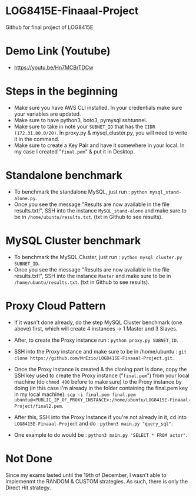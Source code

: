 # LOG8415E-Finaaal-Project
Github for final project of LOG8415E

# Demo Link (Youtube)
- https://youtu.be/Hn7MCBrTDCw

# Steps in the beginning
- Make sure you have AWS CLI installed. In your credentials make sure your variables are updated.
- Make sure to have python3, boto3, pymysql sshtunnel.
- Make sure to take in note your ```SUBNET_ID``` that has the ```CIDR (172.31.80.0/20)```. In proxy.py & mysql_cluster.py, you will need to write it in the command.
- Make sure to create a Key Pair and have it somewhere in your local. In my case I created "```final.pem```" & put it in Desktop. 

# Standalone benchmark
- To benchmark the standalone MySQL, just run : ```python mysql_stand-alone.py```.
- Once you see the message "Results are now available in the file results.txt!", SSH into the instance ```MySQL_stand-alone``` and make sure to be in ```/home/ubuntu/results.txt```. (txt in Github to see results).

# MySQL Cluster benchmark
- To benchmark the MySQL Cluster, just run : ```python mysql_cluster.py SUBNET_ID```.
- Once you see the message "Results are now available in the file results.txt!", SSH into the instance ```Master``` and make sure to be in ```/home/ubuntu/results.txt```. (txt in Github to see results).

# Proxy Cloud Pattern
- If it wasn't done already, do the step MySQL Cluster benchmark (one above) first, which will create 4 instances -> 1 Master and 3 Slaves.
- After, to create the Proxy instance run : ```python proxy.py SUBNET_ID```.
- SSH into the Proxy instance and make sure to be in /home/ubuntu : ```git clone https://github.com/MrEzio/LOG8415E-Finaaal-Project.git```. 

- Once the Proxy instance is created & the cloning part is done, copy the SSH key used to create the Proxy instance ("```final.pem```") from your local machine (do ```chmod 400``` before to make sure) to the Proxy instance by doing (in this case I'm already in the folder containing the final.pem key in my local machine): 
```scp -i final.pem final.pem ubuntu@<PUBLIC_IP_OF_PROXY_INSTANCE>:/home/ubuntu/LOG8415E-Finaaal-Project/final2.pem```. 
- After this, SSH into the Proxy Instance if you're not already in it, cd into ```LOG8415E-Finaaal-Project``` and do : ```python3 main.py "query_sql"```.
- One example to do would be : ```python3 main.py "SELECT * FROM actor"```.

# Not Done
Since my exams lasted until the 19th of December, I wasn't able to implemenmt the RANDOM & CUSTOM strategies. As such, there is only the Direct Hit strategy.
